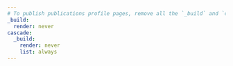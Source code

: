 ```yaml
---
# To publish publications profile pages, remove all the `_build` and `cascade` settings below.
_build:
  render: never
cascade:
  _build:
    render: never
    list: always
---
```

